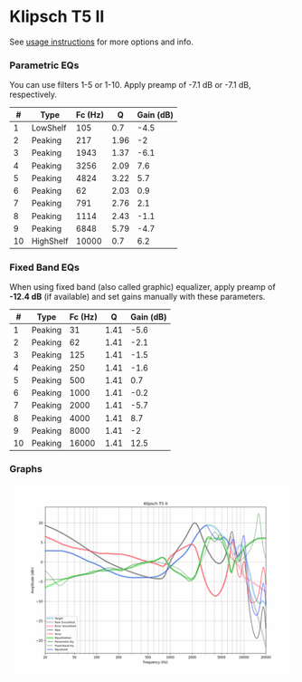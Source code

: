 # Klipsch T5 II
See [usage instructions](https://github.com/jaakkopasanen/AutoEq#usage) for more options and info.

### Parametric EQs
You can use filters 1-5 or 1-10. Apply preamp of -7.1 dB or -7.1 dB, respectively.

|   # | Type      |   Fc (Hz) |    Q |   Gain (dB) |
|-----|-----------|-----------|------|-------------|
|   1 | LowShelf  |       105 | 0.7  |        -4.5 |
|   2 | Peaking   |       217 | 1.96 |        -2   |
|   3 | Peaking   |      1943 | 1.37 |        -6.1 |
|   4 | Peaking   |      3256 | 2.09 |         7.6 |
|   5 | Peaking   |      4824 | 3.22 |         5.7 |
|   6 | Peaking   |        62 | 2.03 |         0.9 |
|   7 | Peaking   |       791 | 2.76 |         2.1 |
|   8 | Peaking   |      1114 | 2.43 |        -1.1 |
|   9 | Peaking   |      6848 | 5.79 |        -4.7 |
|  10 | HighShelf |     10000 | 0.7  |         6.2 |

### Fixed Band EQs
When using fixed band (also called graphic) equalizer, apply preamp of **-12.4 dB** (if available) and set gains manually with these parameters.

|   # | Type    |   Fc (Hz) |    Q |   Gain (dB) |
|-----|---------|-----------|------|-------------|
|   1 | Peaking |        31 | 1.41 |        -5.6 |
|   2 | Peaking |        62 | 1.41 |        -2.1 |
|   3 | Peaking |       125 | 1.41 |        -1.5 |
|   4 | Peaking |       250 | 1.41 |        -1.6 |
|   5 | Peaking |       500 | 1.41 |         0.7 |
|   6 | Peaking |      1000 | 1.41 |        -0.2 |
|   7 | Peaking |      2000 | 1.41 |        -5.7 |
|   8 | Peaking |      4000 | 1.41 |         8.7 |
|   9 | Peaking |      8000 | 1.41 |        -2   |
|  10 | Peaking |     16000 | 1.41 |        12.5 |

### Graphs
![](./Klipsch%20T5%20II.png)
